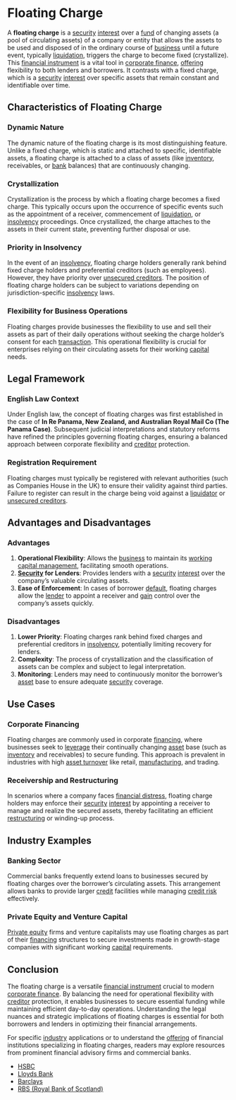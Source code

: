 # Floating Charge

A **floating charge** is a [security](../s/security.md) [interest](../i/interest.md) over a [fund](../f/fund.md) of changing assets (a pool of circulating assets) of a company or entity that allows the assets to be used and disposed of in the ordinary course of [business](../b/business.md) until a future event, typically [liquidation](../l/liquidation.md), triggers the charge to become fixed (crystallize). This [financial instrument](../f/financial_instrument.md) is a vital tool in [corporate finance](../c/corporate_finance.md), [offering](../o/offering.md) flexibility to both lenders and borrowers. It contrasts with a fixed charge, which is a [security](../s/security.md) [interest](../i/interest.md) over specific assets that remain constant and identifiable over time.

## Characteristics of Floating Charge

### Dynamic Nature
The dynamic nature of the floating charge is its most distinguishing feature. Unlike a fixed charge, which is static and attached to specific, identifiable assets, a floating charge is attached to a class of assets (like [inventory](../i/inventory.md), receivables, or [bank](../b/bank.md) balances) that are continuously changing.

### Crystallization
Crystallization is the process by which a floating charge becomes a fixed charge. This typically occurs upon the occurrence of specific events such as the appointment of a receiver, commencement of [liquidation](../l/liquidation.md), or [insolvency](../i/insolvency.md) proceedings. Once crystallized, the charge attaches to the assets in their current state, preventing further disposal or use.

### Priority in Insolvency
In the event of an [insolvency](../i/insolvency.md), floating charge holders generally rank behind fixed charge holders and preferential creditors (such as employees). However, they have priority over [unsecured creditors](../u/unsecured_creditors.md). The position of floating charge holders can be subject to variations depending on jurisdiction-specific [insolvency](../i/insolvency.md) laws.

### Flexibility for Business Operations
Floating charges provide businesses the flexibility to use and sell their assets as part of their daily operations without seeking the charge holder’s consent for each [transaction](../t/transaction.md). This operational flexibility is crucial for enterprises relying on their circulating assets for their working [capital](../c/capital.md) needs.

## Legal Framework

### English Law Context
Under English law, the concept of floating charges was first established in the case of **In Re Panama, New Zealand, and Australian Royal Mail Co (The Panama Case)**. Subsequent judicial interpretations and statutory reforms have refined the principles governing floating charges, ensuring a balanced approach between corporate flexibility and [creditor](../c/creditor.md) protection.

### Registration Requirement
Floating charges must typically be registered with relevant authorities (such as Companies House in the UK) to ensure their validity against third parties. Failure to register can result in the charge being void against a [liquidator](../l/liquidator.md) or [unsecured creditors](../u/unsecured_creditors.md).

## Advantages and Disadvantages

### Advantages
1. **Operational Flexibility**: Allows the [business](../b/business.md) to maintain its [working capital management](../w/working_capital_management.md), facilitating smooth operations.
2. **[Security](../s/security.md) for Lenders**: Provides lenders with a [security](../s/security.md) [interest](../i/interest.md) over the company’s valuable circulating assets.
3. **Ease of Enforcement**: In cases of borrower [default](../d/default.md), floating charges allow the [lender](../l/lender.md) to appoint a receiver and [gain](../g/gain.md) control over the company’s assets quickly.

### Disadvantages
1. **Lower Priority**: Floating charges rank behind fixed charges and preferential creditors in [insolvency](../i/insolvency.md), potentially limiting recovery for lenders.
2. **Complexity**: The process of crystallization and the classification of assets can be complex and subject to legal interpretation.
3. **Monitoring**: Lenders may need to continuously monitor the borrower’s [asset](../a/asset.md) base to ensure adequate [security](../s/security.md) coverage.

## Use Cases

### Corporate Financing
Floating charges are commonly used in corporate [financing](../f/financing.md), where businesses seek to [leverage](../l/leverage.md) their continually changing [asset](../a/asset.md) base (such as [inventory](../i/inventory.md) and receivables) to secure funding. This approach is prevalent in industries with high [asset turnover](../a/asset_turnover.md) like retail, [manufacturing](../m/manufacturing.md), and trading.

### Receivership and Restructuring
In scenarios where a company faces [financial distress](../f/financial_distress.md), floating charge holders may enforce their [security](../s/security.md) [interest](../i/interest.md) by appointing a receiver to manage and realize the secured assets, thereby facilitating an efficient [restructuring](../r/restructuring.md) or winding-up process.

## Industry Examples

### Banking Sector
Commercial banks frequently extend loans to businesses secured by floating charges over the borrower’s circulating assets. This arrangement allows banks to provide larger [credit](../c/credit.md) facilities while managing [credit risk](../c/credit_risk.md) effectively.

### Private Equity and Venture Capital
[Private equity](../p/private_equity.md) firms and venture capitalists may use floating charges as part of their [financing](../f/financing.md) structures to secure investments made in growth-stage companies with significant working [capital](../c/capital.md) requirements.

## Conclusion

The floating charge is a versatile [financial instrument](../f/financial_instrument.md) crucial to modern [corporate finance](../c/corporate_finance.md). By balancing the need for operational flexibility with [creditor](../c/creditor.md) protection, it enables businesses to secure essential funding while maintaining efficient day-to-day operations. Understanding the legal nuances and strategic implications of floating charges is essential for both borrowers and lenders in optimizing their financial arrangements.

For specific [industry](../i/industry.md) applications or to understand the [offering](../o/offering.md) of financial institutions specializing in floating charges, readers may explore resources from prominent financial advisory firms and commercial banks.

- [HSBC](https://www.hsbc.com)
- [Lloyds Bank](https://www.lloydsbank.com)
- [Barclays](https://www.barclays.com)
- [RBS (Royal Bank of Scotland)](https://www.rbs.com)
